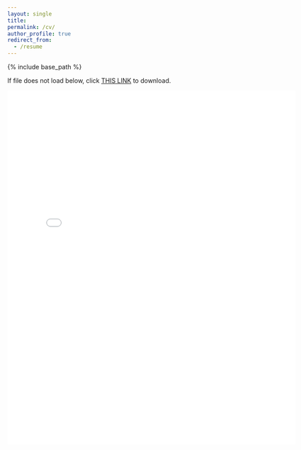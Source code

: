 ```yaml
---
layout: single
title:
permalink: /cv/
author_profile: true
redirect_from:
  - /resume
---
```


{% include base_path %}

If file does not load below, click [THIS LINK](https://cseveren.github.io/files/Severen_CV_202303.pdf) to download.

<embed src="{{ site.baseurl }}/files/Severen_CV_202303.pdf" width="650" height="800" type='application/pdf'>
